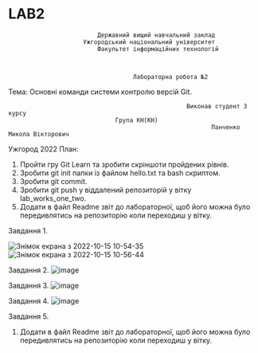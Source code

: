 # LAB2

                             Державний вищий навчальний заклад
                         Ужгородський національний університет
                             Факультет інформаційних технологій

                                       
     
                                       Лабораторна робота №2
Тема:  Основні команди системи контролю версій Git.



                                                      Виконав студент 3 курсу
                                  Група КН(КН)
                                                             Панченко Микола Вікторович



Ужгород 2022
План:
1.	Пройти гру Git Learn та зробити скріншоти пройдених рівнів.
2.	Зробити git init папки із файлом  hello.txt та bash скриптом.
3.	Зробити git commit.
4.	Зробити git push у віддалений репозиторій у вітку lab_works_one_two.
5.	Додати в файл Readme звіт до лабораторної, щоб його можна було передивлятись на репозиторію коли переходиш у вітку.

Завдання 1.
 
![Знімок екрана з 2022-10-15 10-54-35](https://user-images.githubusercontent.com/115878528/196389460-e73f3644-9a7b-4525-a7bf-b7da7ffef39a.png)
![Знімок екрана з 2022-10-15 10-56-44](https://user-images.githubusercontent.com/115878528/196389562-04099a93-f259-43de-9fbc-75b86f3f5be8.png)

 
Завдання 2.
 ![image](https://user-images.githubusercontent.com/115878528/196389868-ae298ea8-bdf5-4532-b4ff-186d605e87b7.png)

Завдання 3.
 ![image](https://user-images.githubusercontent.com/115878528/196389989-8c46fccd-b24e-42f2-ae05-dadf5d20acd5.png)

Завдання 4.
 ![image](https://user-images.githubusercontent.com/115878528/196390059-80c503f8-b6a1-4df5-bcbd-ca3add43ba0b.png)

Завдання 5.
1.	Додати в файл Readme звіт до лабораторної, щоб його можна було передивлятись на репозиторію коли переходиш у вітку.

